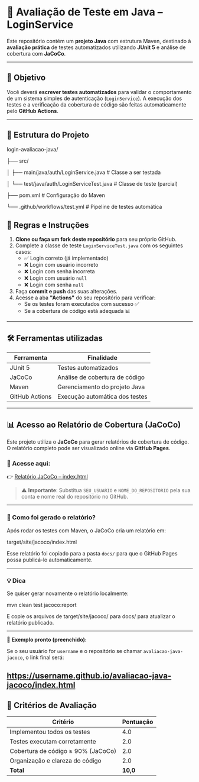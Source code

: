 # 🧪 Avaliação de Teste em Java – LoginService

Este repositório contém um **projeto Java** com estrutura Maven, destinado à **avaliação prática** de testes automatizados utilizando **JUnit 5** e análise de cobertura com **JaCoCo**.

---

## 🎯 Objetivo

Você deverá **escrever testes automatizados** para validar o comportamento de um sistema simples de autenticação (`LoginService`). A execução dos testes e a verificação da cobertura de código são feitas automaticamente pelo **GitHub Actions**.

---

## 📄 Estrutura do Projeto

login-avaliacao-java/

├── src/

│ ├── main/java/auth/LoginService.java # Classe a ser testada

│ └── test/java/auth/LoginServiceTest.java # Classe de teste (parcial)

├── pom.xml # Configuração do Maven

└── .github/workflows/test.yml # Pipeline de testes automática


## 📌 Regras e Instruções

1. **Clone ou faça um fork deste repositório** para seu próprio GitHub.
2. Complete a classe de teste `LoginServiceTest.java` com os seguintes casos:
   - ✅ Login correto (já implementado)
   - ❌ Login com usuário incorreto
   - ❌ Login com senha incorreta
   - ❌ Login com usuário `null`
   - ❌ Login com senha `null`
3. Faça **commit e push** das suas alterações.
4. Acesse a aba **"Actions"** do seu repositório para verificar:
   - Se os testes foram executados com sucesso ✅
   - Se a cobertura de código está adequada 📊

---

## 🛠️ Ferramentas utilizadas

| Ferramenta     | Finalidade                           |
|----------------|--------------------------------------|
| JUnit 5        | Testes automatizados                 |
| JaCoCo         | Análise de cobertura de código       |
| Maven          | Gerenciamento do projeto Java        |
| GitHub Actions | Execução automática dos testes       |

---

## 📊 Acesso ao Relatório de Cobertura (JaCoCo)

Este projeto utiliza o **JaCoCo** para gerar relatórios de cobertura de código. O relatório completo pode ser visualizado online via **GitHub Pages**.

### 🔗 Acesse aqui:
👉 [Relatório JaCoCo – index.html](https://SEU_USUARIO.github.io/NOME_DO_REPOSITORIO/index.html)

> ⚠️ **Importante**: Substitua `SEU_USUARIO` e `NOME_DO_REPOSITORIO` pela sua conta e nome real do repositório no GitHub.

---

### 📄 Como foi gerado o relatório?

Após rodar os testes com Maven, o JaCoCo cria um relatório em:

target/site/jacoco/index.html

Esse relatório foi copiado para a pasta `docs/` para que o GitHub Pages possa publicá-lo automaticamente.

---

### 💡 Dica

Se quiser gerar novamente o relatório localmente:

mvn clean test jacoco:report

E copie os arquivos de target/site/jacoco/ para docs/ para atualizar o relatório publicado.

---

🔧 **Exemplo pronto (preenchido):**

Se o seu usuário for `username` e o repositório se chamar `avaliacao-java-jacoco`, o link final será:

https://username.github.io/avaliacao-java-jacoco/index.html
---
## 🧾 Critérios de Avaliação

| Critério                          | Pontuação |
|-----------------------------------|-----------|
| Implementou todos os testes       | 4.0       |
| Testes executam corretamente      | 2.0       |
| Cobertura de código ≥ 90% (JaCoCo)| 2.0       |
| Organização e clareza do código   | 2.0       |
| **Total**                         | **10,0**  |	
